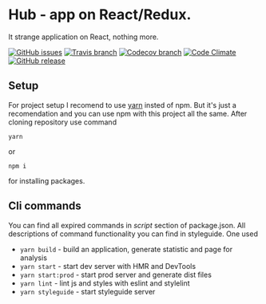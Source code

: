 # Hub - app on React/Redux.
It strange application on React, nothing more.

[![GitHub issues](https://img.shields.io/github/issues/konstantin24121/hub.svg?style=flat-square)](https://github.com/konstantin24121/hub/issues)
[![Travis branch](https://img.shields.io/travis/konstantin24121/hub/develope.svg?style=flat-square)](https://travis-ci.org/konstantin24121/hub)
[![Codecov branch](https://img.shields.io/codecov/c/github/konstantin24121/hub/develope.svg?style=flat-square)](https://codecov.io/gh/konstantin24121/hub)
[![Code Climate](https://img.shields.io/codeclimate/github/konstantin24121/hub.svg?style=flat-square)](https://codeclimate.com/github/konstantin24121/hub)
[![GitHub release](https://img.shields.io/github/release/konstantin24121/hub.svg?style=flat-square)](https://github.com/konstantin24121/hub)

## Setup
For project setup I recomend to use [yarn](https://yarnpkg.com/) insted of npm. But it's just a recomendation and you can use npm with this project all the same.
After cloning repository use command
```
yarn
```
or
```
npm i
```
for installing packages.

## Cli commands
You can find all expired commands in *script* section of package.json. All descriptions of command functionality you can find in styleguide.
One used
* `yarn build` - build an application, generate statistic and page for analysis
* `yarn start` - start dev server with HMR and DevTools
* `yarn start:prod` - start prod server and generate dist files
* `yarn lint` - lint js and styles with eslint and stylelint
* `yarn styleguide` - start styleguide server
